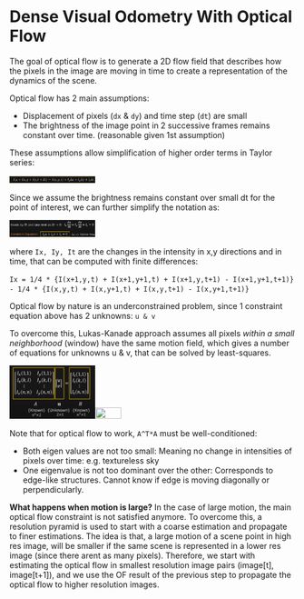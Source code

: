 # Dense Visual Odometry With Optical Flow

The goal of optical flow is to generate a 2D flow field that describes how the pixels in the image are moving in time to create a representation of the dynamics of the scene.

Optical flow has 2 main assumptions:
- Displacement of pixels (`dx` & `dy`) and time step (`dt`) are small 
- The brightness of the image point in 2 successive frames remains constant over time. (reasonable given 1st assumption)

These assumptions allow simplification of higher order terms in Taylor series:

<img src="https://raw.githubusercontent.com/goksanisil23/lazy_minimal_robotics/main/VisualOdometry/dense/resources/taylor_1.png" width=30% height=50%>

Since we assume the brightness remains constant over small dt for the point of interest, we can further simplify the notation as:

<img src="https://raw.githubusercontent.com/goksanisil23/lazy_minimal_robotics/main/VisualOdometry/dense/resources/optical_flow_constraint.png" width=30% height=50%>

where `Ix, Iy, It` are the changes in the intensity in x,y directions and in time, that can be computed with finite differences:

`Ix = 1/4 * {I(x+1,y,t) + I(x+1,y+1,t) + I(x+1,y,t+1) - I(x+1,y+1,t+1)} - 1/4 * {I(x,y,t) + I(x,y+1,t) + I(x,y,t+1) - I(x,y+1,t+1)}`

Optical flow by nature is an underconstrained problem, since 1 constraint equation above has 2 unknowns: `u & v`

To overcome this, Lukas-Kanade approach assumes all pixels *within a small neighborhood* (window) have the same motion field, which gives a number of equations for unknowns u & v, that can be solved by least-squares.

<img src="https://raw.githubusercontent.com/goksanisil23/lazy_minimal_robotics/main/VisualOdometry/dense/resources/lucas_kanade_matrix.png" width=30% height=50%><img src="https://raw.githubusercontent.com/goksanisil23/lazy_minimal_robotics/main/VisualOdometry/dense/resources/lucas_kanade_solution.png" width=30% height=50%>

Note that for optical flow to work, `A^T*A` must be well-conditioned:
- Both eigen values are not too small: Meaning no change in intensities of pixels over time: e.g. textureless sky
- One eigenvalue is not too dominant over the other: Corresponds to edge-like structures. Cannot know if edge is moving diagonally or perpendicularly.

**What happens when motion is large?**
In the case of large motion, the main optical flow constraint is not satisfied anymore. To overcome this, a resolution pyramid is used to start with a coarse estimation and propagate to finer estimations. The idea is that, a large motion of a scene point in high res image, will be smaller if the same scene is represented in a lower res image (since there arent as many pixels). Therefore, we start with estimating the optical flow in smallest resolution image pairs (image[t], image[t+1]), and we use the OF result of the previous step to propagate the optical flow to higher resolution images.